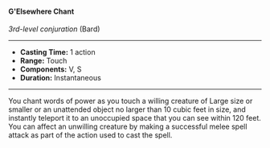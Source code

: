 #### G'Elsewhere Chant
*3rd-level conjuration* (Bard)
___
- **Casting Time:** 1 action
- **Range:** Touch
- **Components:** V, S
- **Duration:** Instantaneous
---
You chant words of power as you touch a willing
creature of Large size or smaller or an unattended
object no larger than 10 cubic feet in size, and
instantly teleport it to an unoccupied space that you
can see within 120 feet. You can affect an unwilling
creature by making a successful melee spell attack
as part of the action used to cast the spell.
